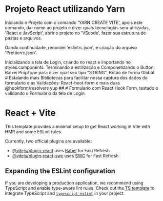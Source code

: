 <h1>Projeto React utilizando Yarn</h1>
<p>Iniciando o Projeto com o comando 'YARN CREATE VITE', apois este comando, dar nome ao projeto e dizer quais tecnologias sera utilizadas, 'React e JavScript', 
abrir o projeto no 'VScode', fazer sua estrutura de pastas e arquivos.
</p>
<p>
    Dando continuidade, renomiei 'eslintrc.json', e criação do arquivo 'Prettierrc.json'.
</p>
Inicializando a tela de Login,  criando no react e importando no styles.components.
Terminando a estilização e Componetizando o Button.
<br>
Baixei PropType para dizer qual seu tipo "STRING", Botão de forma Global.
<br>
# Estalando mais Bibliotecas para facilitar nossa captura dos dados do formulario e as Validações: React-hoot-form e mais duas @hookform/resolvers yup
##
# Formulario com React Hook Form, testado e validando o Formulário da tela de Login.


# React + Vite

This template provides a minimal setup to get React working in Vite with HMR and some ESLint rules.

Currently, two official plugins are available:

- [@vitejs/plugin-react](https://github.com/vitejs/vite-plugin-react/blob/main/packages/plugin-react/README.md) uses [Babel](https://babeljs.io/) for Fast Refresh
- [@vitejs/plugin-react-swc](https://github.com/vitejs/vite-plugin-react-swc) uses [SWC](https://swc.rs/) for Fast Refresh

## Expanding the ESLint configuration

If you are developing a production application, we recommend using TypeScript and enable type-aware lint rules. Check out the [TS template](https://github.com/vitejs/vite/tree/main/packages/create-vite/template-react-ts) to integrate TypeScript and [`typescript-eslint`](https://typescript-eslint.io) in your project.
